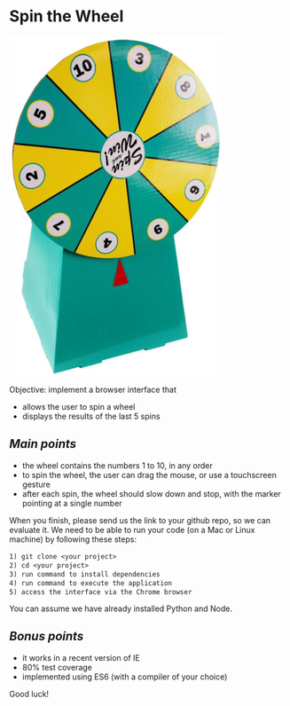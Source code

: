 # Spin the Wheel

![wheel.png](https://github.com/HIVERY/spin_the_wheel/blob/master/wheel.png)

Objective: implement a browser interface that
- allows the user to spin a wheel
- displays the results of the last 5 spins

## _Main points_
- the wheel contains the numbers 1 to 10, in any order
- to spin the wheel, the user can drag the mouse, or use a touchscreen gesture
- after each spin, the wheel should slow down and stop, with the marker pointing at a single number
 
When you finish, please send us the link to your github repo, so we can evaluate it. We need to be able to run your code (on a Mac or Linux machine) by following these steps:
``` 
1) git clone <your project>
2) cd <your project>
3) run command to install dependencies
4) run command to execute the application
5) access the interface via the Chrome browser
```
You can assume we have already installed Python and Node.

## _Bonus points_
- it works in a recent version of IE
- 80% test coverage
- implemented using ES6 (with a compiler of your choice)

Good luck!

